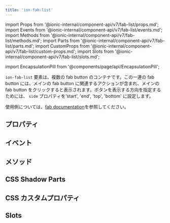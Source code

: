 ```yaml
---
title: 'ion-fab-list'
---
```


import Props from '@ionic-internal/component-api/v7/fab-list/props.md';
import Events from '@ionic-internal/component-api/v7/fab-list/events.md';
import Methods from '@ionic-internal/component-api/v7/fab-list/methods.md';
import Parts from '@ionic-internal/component-api/v7/fab-list/parts.md';
import CustomProps from '@ionic-internal/component-api/v7/fab-list/custom-props.md';
import Slots from '@ionic-internal/component-api/v7/fab-list/slots.md';

import EncapsulationPill from '@components/page/api/EncapsulationPill';

<EncapsulationPill type="shadow" />

`ion-fab-list` 要素は、複数の fab button のコンテナです。この一連の fab button には、メインの fab button に関連するアクションが含まれ、メインの fab button をクリックすると表示されます。ボタンを表示する方向を指定するためには、 `side` プロパティを'start', 'end', 'top', 'bottom' に設定します。

使用例については、[fab documentation](./fab)を参照してください。

## プロパティ

<Props />

## イベント

<Events />

## メソッド

<Methods />

## CSS Shadow Parts

<Parts />

## CSS カスタムプロパティ

<CustomProps />

## Slots

<Slots />
